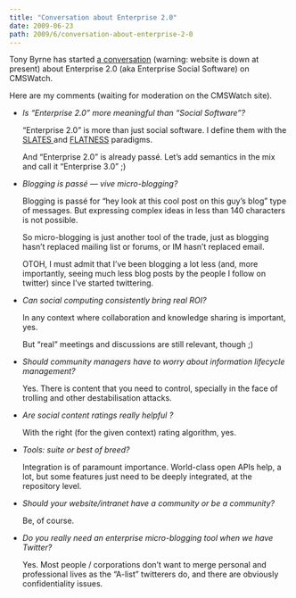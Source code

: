 ```yaml
---
title: "Conversation about Enterprise 2.0"
date: 2009-06-23
path: 2009/6/conversation-about-enterprise-2-0
---
```


<p>Tony Byrne has started <a href="http://www.cmswatch.com/Trends/1623-Social-Software-Debates?source=twitter#idc-container">a conversation</a> (warning: website is down at present) about Enterprise 2.0 (aka Enterprise Social Software) on CMSWatch.</p> 
 <p>Here are my comments (waiting for moderation on the CMSWatch site). </p> 
 <ul><li><p><em>Is &#8220;Enterprise 2.0&#8221; more meaningful than &#8220;Social Software&#8221;?</em></p>

<p>&#8220;Enterprise 2.0&#8221; is more than just social software. I define them with the <a href="http://en.wikipedia.org/wiki/SLATES">SLATES </a> and <a href="http://blogs.zdnet.com/Hinchcliffe/?p=143">FLATNESS</a> paradigms.</p>

<p>And &#8220;Enterprise 2.0&#8221; is already pass&#233;. Let&#8217;s add semantics in the mix and call it &#8220;Enterprise 3.0&#8221; ;)</p></li>
<li><p><em>Blogging is pass&#233; &#8212; vive micro-blogging?</em></p>

<p>Blogging is pass&#233; for &#8220;hey look at this cool post on this guy&#8217;s blog&#8221; type of messages. But expressing complex ideas in less than 140 characters is not possible.</p>

<p>So micro-blogging is just another tool of the trade, just as blogging hasn&#8217;t replaced mailing list or forums, or IM hasn&#8217;t replaced email.</p>

<p>OTOH, I must admit that I&#8217;ve been blogging a lot less (and, more importantly, seeing much less blog posts by the people I follow on twitter) since I&#8217;ve started twittering.</p></li>
<li><p><em>Can social computing consistently bring real ROI?</em></p>

<p>In any context where collaboration and knowledge sharing is important, yes.</p>

<p>But &#8220;real&#8221; meetings and discussions are still relevant, though ;)</p></li>
<li><p><em>Should community managers have to worry about information lifecycle management?</em></p>

<p>Yes. There is content that you need to control, specially in the face of trolling and other destabilisation attacks.</p></li>
<li><p><em>Are social content ratings really helpful ?</em></p>

<p>With the right (for the given context) rating algorithm, yes.</p></li>
<li><p><em>Tools: suite or best of breed?</em></p>

<p>Integration is of paramount importance. World-class open APIs help, a lot, but some features just need to be deeply integrated, at the repository level.</p></li>
<li><p><em>Should your website/intranet have a community or be a community?</em></p>

<p>Be, of course.</p></li>
<li><p><em>Do you really need an enterprise micro-blogging tool when we have Twitter?</em></p>

<p>Yes. Most people / corporations don&#8217;t want to merge personal and professional lives as the &#8220;A-list&#8221; twitterers do, and there are obviously confidentiality issues.</p></li>
</ul>

